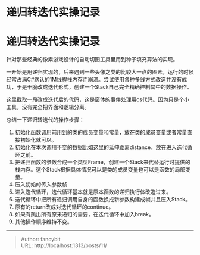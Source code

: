 # 递归转迭代实操记录

<div class="header"><h1 class="single-title animate__animated animate__pulse animate__faster">递归转迭代实操记录</h1></div>

<div class="content" id="content"><p>针对那些经典的像素游戏设计的自动切图工具里用到种子填充算法的实现。</p><p>一开始是用递归实现的，后来遇到一些头像之类的比较大一点的图素，运行的时候经常占满C#默认的1M线程栈内存而崩溃。尝试使用各种多线方式改造并没有成功，于是干脆改成迭代形式，创建一个Stack自己完全精确控制其中的数据操作。</p><p>这里截取一段改成迭代后的代码，这是窗体的事件处理用cs代码。因为只是个小工具，没有完全把界面和逻辑分离。</p><precode language="" precodenum="0"></precode><p><!-- raw HTML omitted --><!-- raw HTML omitted --><!-- raw HTML omitted --></p><p>总结一下递归转迭代的操作步骤：</p><ol><li>初始化函数调用前用到的类的成员变量和常量，放在类的成员变量或者常量直接初始化就可以。</li><li>初始化在本次调用不变的数据比如这里的延伸距离distance，放在进入迭代循环之前。</li><li>把递归函数的参数合成一个类型Frame，创建一个Stack<!-- raw HTML omitted -->来代替运行时提供的栈内存。这个Stack根据具体情况可以是类的成员变量也可以是函数的局部变量。</li><li>压入初始的传入参数帧</li><li>进入迭代循环，迭代循环基本就是原本函数的递归执行体改造过来。</li><li>迭代循环中把所有递归调用自身的函数换成新参数构建成帧并且压入Stack。</li><li>原有的return改成对迭代循环的continue。</li><li>如果有跳出所有原来递归的需要，在迭代循环中加入break。</li><li>其他操作顺序维持不变。</li></ol><p></p><!-- raw HTML omitted --></div>



---

> Author: fancybit  
> URL: http://localhost:1313/posts/11/  

